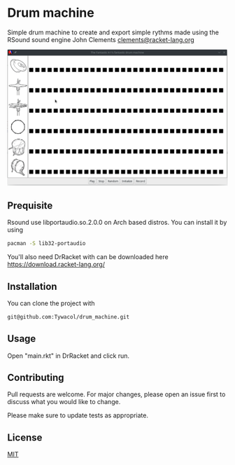 # Drum machine

Simple drum machine to create and export simple rythms made using the RSound sound engine John Clements <clements@racket-lang.org>

![](drum_machine.gif)

## Prequisite

Rsound use libportaudio.so.2.0.0 on Arch based distros. You can install it by using 
```bash
pacman -S lib32-portaudio
```
You'll also need DrRacket with can be downloaded here https://download.racket-lang.org/

## Installation

You can clone the project with
```bash
git@github.com:Tywacol/drum_machine.git
```

## Usage

Open "main.rkt" in DrRacket and click run.

## Contributing
Pull requests are welcome. For major changes, please open an issue first to discuss what you would like to change.

Please make sure to update tests as appropriate.

## License
[MIT](https://choosealicense.com/licenses/mit/)

